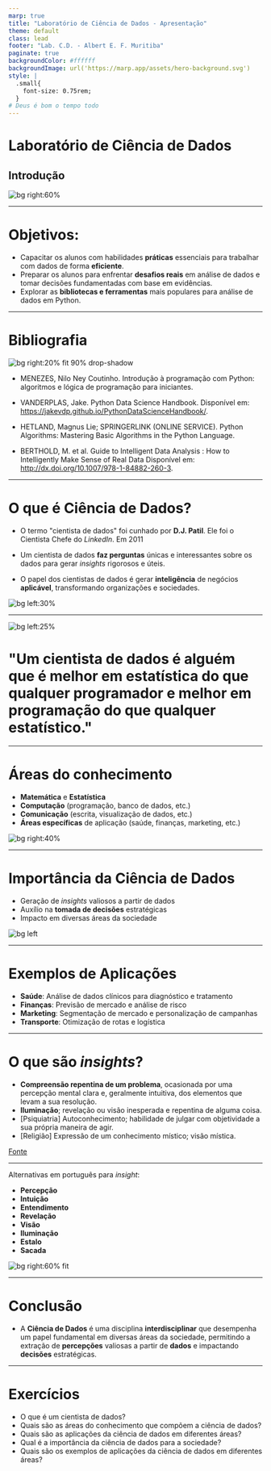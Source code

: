 ```yaml
---
marp: true
title: "Laboratório de Ciência de Dados - Apresentação"
theme: default
class: lead
footer: "Lab. C.D. - Albert E. F. Muritiba"
paginate: true
backgroundColor: #ffffff
backgroundImage: url('https://marp.app/assets/hero-background.svg')
style: |
  .small{
    font-size: 0.75rem;
  }
# Deus é bom o tempo todo
---
```


# Laboratório de Ciência de Dados
## Introdução

![bg right:60%](images/dc5.jpeg)

---

# Objetivos:

- Capacitar os alunos com habilidades **práticas** essenciais para trabalhar com dados de forma **eficiente**.
- Preparar os alunos para enfrentar **desafios reais** em análise de dados e tomar decisões fundamentadas com base em evidências.
- Explorar as **bibliotecas e ferramentas** mais populares para análise de dados em Python.


---

# Bibliografia

<!-- _backgroundImage: url('bg/light_book.jpg') -->

![bg right:20% fit 90% drop-shadow ](images/PDSH-cover.png)
  - MENEZES, Nilo Ney Coutinho. Introdução à programação com Python: algoritmos e lógica de programação para iniciantes.
  
  - VANDERPLAS, Jake. Python Data Science Handbook. Disponível em: https://jakevdp.github.io/PythonDataScienceHandbook/.
   
  - HETLAND, Magnus Lie; SPRINGERLINK (ONLINE SERVICE). Python Algorithms: Mastering Basic Algorithms in the Python Language. 
  
  - BERTHOLD, M. et al. Guide to Intelligent Data Analysis : How to Intelligently Make Sense of Real Data  Disponível em: http://dx.doi.org/10.1007/978-1-84882-260-3. 

---

# O que é Ciência de Dados?

- O termo "cientista de dados" foi cunhado por **D.J. Patil**. Ele foi o Cientista Chefe do *LinkedIn*. Em 2011

- Um cientista de dados **faz perguntas** únicas e interessantes sobre os dados para gerar *insights* rigorosos e úteis.


- O papel dos cientistas de dados é gerar **inteligência** de negócios **aplicável**, transformando organizações e sociedades.


![bg left:30%](images/dc6.jpeg)

---
<!-- _backgroundImage: url('bg/yellow_pencil.jpg') -->
<!-- _color: white -->

![bg left:25%](bg/empty.svg)

 # "Um cientista de dados é alguém que é melhor em **estatística** do que qualquer programador e melhor em **programação** do que qualquer estatístico."

---

# Áreas do conhecimento

- **Matemática** e **Estatística**
- **Computação** (programação, banco de dados, etc.)
- **Comunicação** (escrita, visualização de dados, etc.)
- **Áreas específicas** de aplicação (saúde, finanças, marketing, etc.)

![bg right:40%](images/dc1.jpeg)

---

# Importância da Ciência de Dados

- Geração de *insights* valiosos a partir de dados
- Auxílio na **tomada de decisões** estratégicas
- Impacto em diversas áreas da sociedade

![bg left](images/dc4.jpeg)

---

# Exemplos de Aplicações

- **Saúde**: Análise de dados clínicos para diagnóstico e tratamento
- **Finanças**: Previsão de mercado e análise de risco
- **Marketing**: Segmentação de mercado e personalização de campanhas
- **Transporte**: Otimização de rotas e logística

---

# O que são *insights*?

- **Compreensão repentina de um problema**, ocasionada por uma percepção mental clara e, geralmente intuitiva, dos elementos que levam a sua resolução.
- **Iluminação**; revelação ou visão inesperada e repentina de alguma coisa.
- [Psiquiatria] Autoconhecimento; habilidade de julgar com objetividade a sua própria maneira de agir.
- [Religião] Expressão de um conhecimento místico; visão mística.

[Fonte](https://www.dicio.com.br/insight/)


---

Alternativas em português para *insight*:
- **Percepção**
- **Intuição**
- **Entendimento**
- **Revelação**
- **Visão**
- **Iluminação**
- **Estalo**
- **Sacada**

![bg right:60% fit](https://s1.static.brasilescola.uol.com.br/be/conteudo/images/2-bandeira-do-brasil.jpg)

---

# Conclusão

- A **Ciência de Dados** é uma disciplina **interdisciplinar** que desempenha um papel fundamental em diversas áreas da sociedade, permitindo a extração de **percepções** valiosas a partir de **dados** e impactando **decisões** estratégicas.

---

# Exercícios

- O que é um cientista de dados?
- Quais são as áreas do conhecimento que compõem a ciência de dados?
- Quais são as aplicações da ciência de dados em diferentes áreas?
- Qual é a importância da ciência de dados para a sociedade?
- Quais são os exemplos de aplicações da ciência de dados em diferentes áreas?
